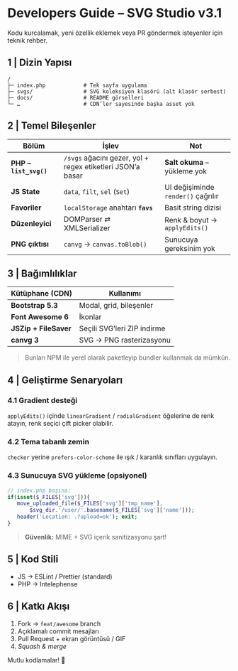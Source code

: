 # Developers Guide – SVG Studio v3.1

Kodu kurcalamak, yeni özellik eklemek veya PR göndermek isteyenler için teknik rehber.

## 1 | Dizin Yapısı

```
/
├─ index.php            # Tek sayfa uygulama
├─ svgs/                # SVG koleksiyon klasörü (alt klasör serbest)
├─ docs/                # README görselleri
└─ …                    # CDN’ler sayesinde başka asset yok
```

## 2 | Temel Bileşenler

| Bölüm | İşlev | Not |
|-------|-------|-----|
| **PHP – `list_svg()`** | `/svgs` ağacını gezer, yol + regex etiketleri JSON’a basar | **Salt okuma** – yükleme yok |
| **JS State** | `data`, `filt`, `sel` (`Set`) | UI değişiminde `render()` çağrılır |
| **Favoriler** | `localStorage` anahtarı **`favs`** | Basit string dizisi |
| **Düzenleyici** | DOMParser ⇄ XMLSerializer | Renk & boyut → `applyEdits()` |
| **PNG çıktısı** | `canvg` → `canvas.toBlob()` | Sunucuya gereksinim yok |

## 3 | Bağımlılıklar

| Kütüphane (CDN) | Kullanımı |
|-----------------|-----------|
| **Bootstrap 5.3** | Modal, grid, bileşenler |
| **Font Awesome 6** | İkonlar |
| **JSZip + FileSaver** | Seçili SVG’leri ZIP indirme |
| **canvg 3** | SVG → PNG rasterizasyonu |

> Bunları NPM ile yerel olarak paketleyip bundler kullanmak da mümkün.

## 4 | Geliştirme Senaryoları

### 4.1 Gradient desteği
`applyEdits()` içinde `linearGradient` / `radialGradient` öğelerine de renk atayın, renk seçici çift picker olabilir.

### 4.2 Tema tabanlı zemin
`checker` yerine `prefers-color-scheme` ile ışık / karanlık sınıfları uygulayın.

### 4.3 Sunucuya SVG yükleme (opsiyonel)

```php
// index.php başına:
if(isset($_FILES['svg'])){
   move_uploaded_file($_FILES['svg']['tmp_name'],
       $svg_dir.'/user/'.basename($_FILES['svg']['name']));
   header('Location: .?upload=ok'); exit;
}
```

> **Güvenlik:** MIME + SVG içerik sanitizasyonu şart!

## 5 | Kod Stili

* JS → ESLint / Prettier (standard)
* PHP → Intelephense

## 6 | Katkı Akışı

1. Fork → `feat/awesome` branch  
2. Açıklamalı commit mesajları  
3. Pull Request + ekran görüntüsü / GIF  
4. _Squash & merge_

Mutlu kodlamalar! 🤘
